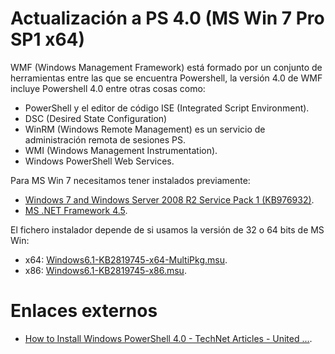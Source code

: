 ﻿# Actualización a PS 4.0 (MS Win 7 Pro SP1 x64)

WMF (Windows Management Framework) está formado por un conjunto de herramientas entre las que se encuentra Powershell, la versión 4.0 de WMF incluye Powershell 4.0 entre otras cosas como:

* PowerShell y el editor de código ISE (Integrated Script Environment).
* DSC (Desired State Configuration) 
* WinRM (Windows Remote Management) es un servicio de administración remota de sesiones PS.
* WMI (Windows Management Instrumentation).
* Windows PowerShell Web Services.

Para MS Win 7 necesitamos tener instalados previamente: 

* [Windows 7 and Windows Server 2008 R2 Service Pack 1 (KB976932)](https://www.microsoft.com/en-us/download/details.aspx?id=5842).
* [MS .NET Framework 4.5](https://www.microsoft.com/en-us/download/details.aspx?id=30653).

El fichero instalador depende de si usamos la versión de 32 o 64 bits de MS Win:

* x64: [Windows6.1-KB2819745-x64-MultiPkg.msu](http://www.microsoft.com/en-us/download/details.aspx?id=40855).
* x86: [Windows6.1-KB2819745-x86.msu](http://www.microsoft.com/en-us/download/details.aspx?id=40855).




# Enlaces externos

* [How to Install Windows PowerShell 4.0 - TechNet Articles - United ...](https://social.technet.microsoft.com/wiki/contents/articles/21016.how-to-install-windows-powershell-4-0.aspx).